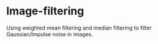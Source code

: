 # Image-filtering
Using weighted mean filtering and median filtering to filter Gaussian/Impulse noise in images.
